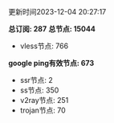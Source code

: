 更新时间2023-12-04 20:27:17

**总订阅: 287**
**总节点: 15044**
- vless节点: 766

**google ping有效节点: 673**
- ssr节点: 2
- ss节点: 350
- v2ray节点: 251
- trojan节点: 70
